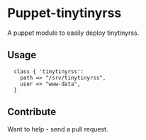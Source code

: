 # Puppet-tinytinyrss

A puppet module to easily deploy tinytinyrss.

## Usage

```
  class { 'tinytinyrss':
    path => "/srv/tinytinyrss",
    user => "www-data",
  }
```
## Contribute

Want to help - send a pull request.
